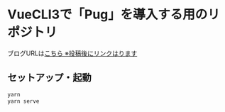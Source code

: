 # VueCLI3で「Pug」を導入する用のリポジトリ

ブログURLは[こちら ※投稿後にリンクはります]()

## セットアップ・起動

```bash
yarn
yarn serve
```
